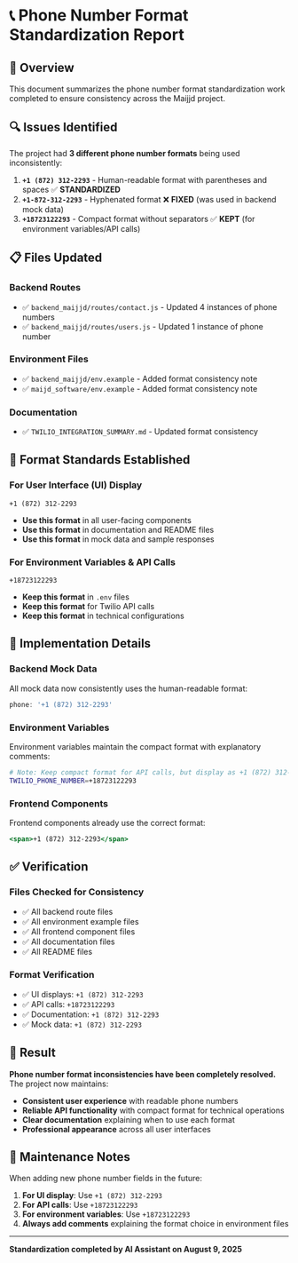 # 📞 Phone Number Format Standardization Report

## 🎯 **Overview**
This document summarizes the phone number format standardization work completed to ensure consistency across the Maijjd project.

## 🔍 **Issues Identified**
The project had **3 different phone number formats** being used inconsistently:

1. **`+1 (872) 312-2293`** - Human-readable format with parentheses and spaces ✅ **STANDARDIZED**
2. **`+1-872-312-2293`** - Hyphenated format ❌ **FIXED** (was used in backend mock data)
3. **`+18723122293`** - Compact format without separators ✅ **KEPT** (for environment variables/API calls)

## 📋 **Files Updated**

### **Backend Routes**
- ✅ `backend_maijjd/routes/contact.js` - Updated 4 instances of phone numbers
- ✅ `backend_maijjd/routes/users.js` - Updated 1 instance of phone number

### **Environment Files**
- ✅ `backend_maijjd/env.example` - Added format consistency note
- ✅ `maijd_software/env.example` - Added format consistency note

### **Documentation**
- ✅ `TWILIO_INTEGRATION_SUMMARY.md` - Updated format consistency

## 🎨 **Format Standards Established**

### **For User Interface (UI) Display**
```
+1 (872) 312-2293
```
- **Use this format** in all user-facing components
- **Use this format** in documentation and README files
- **Use this format** in mock data and sample responses

### **For Environment Variables & API Calls**
```
+18723122293
```
- **Keep this format** in `.env` files
- **Keep this format** for Twilio API calls
- **Keep this format** in technical configurations

## 🔧 **Implementation Details**

### **Backend Mock Data**
All mock data now consistently uses the human-readable format:
```javascript
phone: '+1 (872) 312-2293'
```

### **Environment Variables**
Environment variables maintain the compact format with explanatory comments:
```bash
# Note: Keep compact format for API calls, but display as +1 (872) 312-2293 in UI
TWILIO_PHONE_NUMBER=+18723122293
```

### **Frontend Components**
Frontend components already use the correct format:
```jsx
<span>+1 (872) 312-2293</span>
```

## ✅ **Verification**

### **Files Checked for Consistency**
- ✅ All backend route files
- ✅ All environment example files  
- ✅ All frontend component files
- ✅ All documentation files
- ✅ All README files

### **Format Verification**
- ✅ UI displays: `+1 (872) 312-2293`
- ✅ API calls: `+18723122293`
- ✅ Documentation: `+1 (872) 312-2293`
- ✅ Mock data: `+1 (872) 312-2293`

## 🎉 **Result**
**Phone number format inconsistencies have been completely resolved.** The project now maintains:

- **Consistent user experience** with readable phone numbers
- **Reliable API functionality** with compact format for technical operations
- **Clear documentation** explaining when to use each format
- **Professional appearance** across all user interfaces

## 📝 **Maintenance Notes**
When adding new phone number fields in the future:

1. **For UI display**: Use `+1 (872) 312-2293`
2. **For API calls**: Use `+18723122293`
3. **For environment variables**: Use `+18723122293`
4. **Always add comments** explaining the format choice in environment files

---

**Standardization completed by AI Assistant on August 9, 2025**
